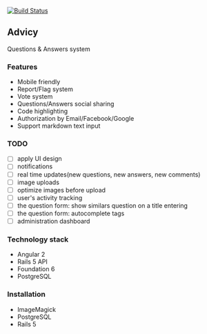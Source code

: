 [![Build Status](https://travis-ci.org/alexkojin/advicy.svg?branch=master)](https://travis-ci.org/alexkojin/advicy)

## Advicy

Questions & Answers system

### Features

- Mobile friendly
- Report/Flag system
- Vote system
- Questions/Answers social sharing
- Code highlighting
- Authorization by Email/Facebook/Google
- Support markdown text input


### TODO

- [ ] apply UI design
- [ ] notifications
- [ ] real time updates(new questions, new answers, new comments)
- [ ] image uploads
- [ ] optimize images before upload
- [ ] user's activity tracking
- [ ] the question form: show similars question on a title entering
- [ ] the question form: autocomplete tags
- [ ] administration dashboard

### Technology stack
- Angular 2
- Rails 5 API 
- Foundation 6
- PostgreSQL

### Installation

- ImageMagick
- PostgreSQL
- Rails 5
